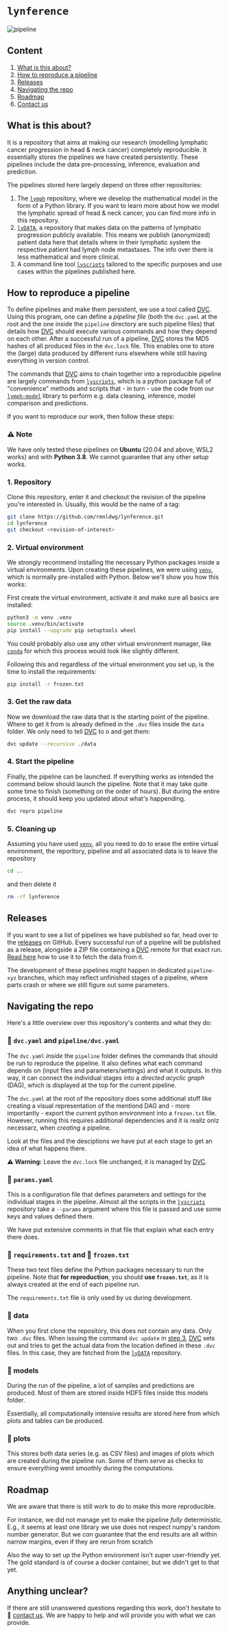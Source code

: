 # `lynference`

![pipeline](./dag.png)

## Content

1. [What is this about?](#what-is-this-about)
2. [How to reproduce a pipeline](#how-to-reproduce-a-pipeline)
3. [Releases](#releases)
4. [Navigating the repo](#navigating-the-repo)
5. [Roadmap](#roadmap)
6. [Contact us](#anything-unclear)

## What is this about?

It is a repository that aims at making our research (modelling lymphatic cancer progression in head & neck cancer) completely reproducible. It essentially stores the pipelines we have created persistently. These pipelines include the data pre-processing, inference, evaluation and prediction.

The pipelines stored here largely depend on three other repositories:

1. The [`lymph`] repository, where we develop the mathematical model in the form of a Python library. If you want to learn more about how we model the lymphatic spread of head & neck cancer, you can find more info in this repository.
2. [`lyDATA`], a repository that makes data on the patterns of lymphatic progression publicly available. This means we publish (anonymized) patient data here that details where in their lymphatic system the respective patient had lymph node metastases. The info over there is less mathematical and more clinical.
3. A command line tool [`lyscripts`] tailored to the specific purposes and use cases within the pipelines published here.

## How to reproduce a pipeline

To define pipelines and make them persistent, we use a tool called [DVC]. Using this program, one can define a *pipeline file* (both the `dvc.yaml` at the root and the one inside the `pipeline` directory are such pipeline files) that details how [DVC] should execute various commands and how they depend on each other. After a successful run of a pipeline, [DVC] stores the MD5 hashes of all produced files in the `dvc.lock` file. This enables one to store the (large) data produced by different runs elsewhere while still having everything in version control.

The commands that [DVC] aims to chain together into a reproducible pipeline are largely commands from [`lyscripts`], which is a python package full of "convenience" methods and scripts that - in turn - use the code from our [`lymph-model`] library to perform e.g. data cleaning, inference, model comparison and predictions.

If you want to reproduce our work, then follow these steps:

### ⚠️ Note

We have only tested these pipelines on **Ubuntu** (20.04 and above, WSL2 works) and with **Python 3.8**. We cannot guarantee that any other setup works.

### 1. Repository

Clone this repository, enter it and checkout the revision of the pipeline you're interested in. Usually, this would be the name of a tag:

```bash
git clone https://github.com/rmnldwg/lynference.git
cd lynference
git checkout <revision-of-interest>
```

### 2. Virtual environment

We strongly recommend installing the necessary Python packages inside a virtual environments. Upon creating these pipelines, we were using [`venv`], which is normally pre-installed with Python. Below we'll show you how this works:

First create the virtual environment, activate it and make sure all basics are installed:

```bash
python3 -m venv .venv
source .venv/bin/activate
pip install --upgrade pip setuptools wheel
```

You could probably also use any other virtual environment manager, like [`conda`] for which this process would look like slightly different.

Following this and regardless of the virtual environment you set up, is the time to install the requirements:

```bash
pip install -r frozen.txt
```

### 3. Get the raw data

Now we download the raw data that is the starting point of the pipeline. Where to get it from is already defined in the `.dvc` files inside the `data` folder. We only need to tell [DVC] to o and get them:

```bash
dvc update --recursive ./data
```

### 4. Start the pipeline

Finally, the pipeline can be launched. If everything works as intended the command below should launch the pipeline. Note that it may take quite some time to finish (something on the order of hours). But during the entire process, it should keep you updated about what's happending.

```bash
dvc repro pipeline
```

### 5. Cleaning up

Assuming you have used [`venv`], all you need to do to erase the entire virtual environment, the reporitory, pipeline and all associated data is to leave the repository

```bash
cd ..
```

and then delete it

```bash
rm -rf lynference
```

## Releases

If you want to see a list of pipelines we have published so far, head over to the [releases] on GitHub. Every successful run of a pipeline will be published as a release, alongside a ZIP file containing a [DVC] remote for that exact run. [Read here](https://dvc.org/doc/command-reference/remote#remote) how to use it to fetch the data from it.

The development of these pipelines might happen in dedicated `pipeline-xyz` branches, which may reflect unfinished stages of a pipeline, where parts crash or where we still figure out some parameters.

## Navigating the repo

Here's a little overview over this repository's contents and what they do:

### 📄 `dvc.yaml` and `pipeline/dvc.yaml`

The `dvc.yaml` _inside_ the `pipeline` folder defines the commands that should be run to reproduce the pipeline. It also defines what each command depends on (input files and parameters/settings) and what it outputs. In this way, it can connect the individual stages into a _directed acyclic graph_ (DAG), which is displayed at the top for the current pipeline.

The `dvc.yaml` at the root of the repository does some additional stuff like creating a visual representation of the mentiond DAG and - more importantly - export the current python environment into a `frozen.txt` file. However, running this requires additional dependencies and it is reallz onlz necessarz, when _creating_ a pipeline.

Look at the files and the desciptions we have put at each stage to get an idea of what happens there.

⚠️ **Warning:** Leave the `dvc.lock` file unchanged, it is managed by [DVC].

### 📄 `params.yaml`

This is a configuration file that defines parameters and settings for the individual stages in the pipeline. Almost all the scripts in the [`lyscripts`] repository take a `--params` argument where this file is passed and use some keys and values defined there.

We have put extensive comments in that file that explain what each entry there does.

### 📄 `requirements.txt` and 📄 `frozen.txt`

These two text files define the Python packages necessary to run the pipeline. Note that **for reproduction**, you should **use `frozen.txt`**, as it is always created at the end of each pipeline run.

The `requirements.txt` file is only used by us during development.

### 📁 data

When you first clone the repository, this does not contain any data. Only two `.dvc` files. When issuing the command `dvc update` in [step 3](#3-get-the-raw-data), [DVC] sets out and tries to get the actual data from the location defined in these `.dvc` files. In this case, they are fetched from the [`lyDATA`] repository.

### 📁 models

During the run of the pipeline, a lot of samples and predictions are produced. Most of them are stored inside HDF5 files inside this models folder.

Essentially, all computationally intensive results are stored here from which plots and tables can be produced.

### 📁 plots

This stores both data series (e.g. as CSV files) and images of plots which are created during the pipeline run. Some of them serve as checks to ensure everything went smoothly during the computations.

## Roadmap

We are aware that there is still work to do to make this more reproducible.

For instance, we did not manage yet to make the pipeline _fully_ deterministic. E.g., it seems at least one library we use does not respect numpy's random number generator. But we _can_ guarantee that the end results are all within narrow margins, even if they are rerun from scratch

Also the way to set up the Python environment isn't super user-friendly yet. The gold standard is of course a docker container, but we didn't get to that yet.

## Anything unclear?

If there are still unanswered questions regarding this work, don't hesitate to 📧 [contact us](mailto:roman.ludwig@usz.ch). We are happy to help and will provide you with what we can provide.


[`lyDATA`]: https://github.com/rmnldwg/lydata
[`lyscripts`]: https://github.com/rmnldwg/lyscripts
[`lymph-model`]: https://github.com/rmnldwg/lymph
[`lymph`]: https://github.com/rmnldwg/lymph
[DVC]: https://dvc.org
[`venv`]: https://docs.python.org/3/library/venv.html
[`conda`]: https://docs.conda.io/en/latest/index.html
[zenodo]: https://zenodo.org
[releases]: https://github.com/rmnldwg/lynference/releases
